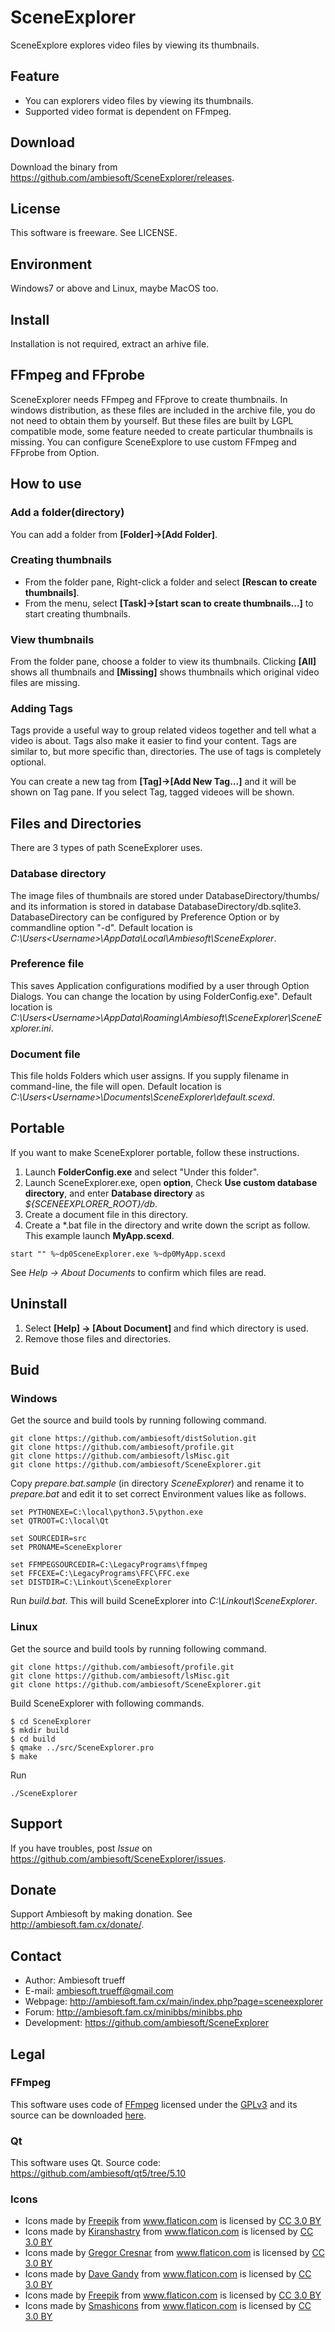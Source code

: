 # SceneExplorer

SceneExplore explores video files by viewing its thumbnails.

## Feature
* You can explorers video files by viewing its thumbnails.
* Supported video format is dependent on FFmpeg.

## Download
Download the binary from <https://github.com/ambiesoft/SceneExplorer/releases>.

## License
This software is freeware. See LICENSE.

## Environment
Windows7 or above and Linux, maybe MacOS too.

## Install
Installation is not required, extract an arhive file.


## FFmpeg and FFprobe
SceneExplorer needs FFmpeg and FFprove to create thumbnails. In windows distribution, as these files are included in the archive file, you do not need to obtain them by yourself. But these files are built by LGPL compatible mode, some feature needed to create particular thumbnails is missing. You can configure SceneExplore to use custom FFmpeg and FFprobe from Option.


## How to use
### Add a folder(directory)
You can add a folder from **[Folder]->[Add Folder]**.


### Creating thumbnails
* From the folder pane, Right-click a folder and select **[Rescan to create thumbnails]**.
* From the menu, select **[Task]->[start scan to create thumbnails...]** to start creating thumbnails.

### View thumbnails
From the folder pane, choose a folder to view its thumbnails. Clicking **[All]** shows all thumbnails and **[Missing]** shows thumbnails which original video files are missing.

### Adding Tags
Tags provide a useful way to group related videos together and tell what a video is about. Tags also make it easier to find your content. Tags are similar to, but more specific than, directories. The use of tags is completely optional.

You can create a new tag from **[Tag]->[Add New Tag...]** and it will be shown on Tag pane. If you select Tag,  tagged videoes will be shown.

## Files and Directories
There are 3 types of path SceneExplorer uses.
### Database directory
The image files of thumbnails are stored under DatabaseDirectory/thumbs/ and its information is stored in database DatabaseDirectory/db.sqlite3. DatabaseDirectory can be configured by Preference Option or by commandline option "-d". Default location is *C:\Users\<Username>\AppData\Local\Ambiesoft\SceneExplorer*.

### Preference file
This saves Application configurations modified by a user through Option Dialogs. You can change the location by using FolderConfig.exe". Default location is *C:\Users\<Username>\AppData\Roaming\Ambiesoft\SceneExplorer\SceneExplorer.ini*.

### Document file
This file holds Folders which user assigns. If you supply filename in command-line, the file will open. Default location is *C:\Users\<Username>\Documents\SceneExplorer\default.scexd*.


## Portable
If you want to make SceneExplorer portable, follow these instructions.
1. Launch **FolderConfig.exe** and select "Under this folder".
2. Launch SceneExplorer.exe, open **option**, Check **Use custom database directory**, and enter **Database directory** as *${SCENEEXPLORER_ROOT}/db*.
3. Create a document file in this directory.
4. Create a *.bat file in the directory and write down the script as follow. This example launch **MyApp.scexd**.
```
start "" %~dp0SceneExplorer.exe %~dp0MyApp.scexd
```

See *Help -> About Documents* to confirm which files are read.

## Uninstall
1. Select **[Help] -> [About Document]** and find which directory is used. 
2. Remove those files and directories. 


## Buid
### Windows
Get the source and build tools by running following command.
```
git clone https://github.com/ambiesoft/distSolution.git
git clone https://github.com/ambiesoft/profile.git
git clone https://github.com/ambiesoft/lsMisc.git
git clone https://github.com/ambiesoft/SceneExplorer.git
```

Copy *prepare.bat.sample* (in directory *SceneExplorer*) and rename it to *prepare.bat* and edit it to set correct Environment values like as follows.
```
set PYTHONEXE=C:\local\python3.5\python.exe
set QTROOT=C:\local\Qt

set SOURCEDIR=src
set PRONAME=SceneExplorer

set FFMPEGSOURCEDIR=C:\LegacyPrograms\ffmpeg
set FFCEXE=C:\LegacyPrograms\FFC\FFC.exe
set DISTDIR=C:\Linkout\SceneExplorer
```

Run *build.bat*. This will build SceneExplorer into *C:\Linkout\SceneExplorer*.

### Linux
Get the source and build tools by running following command.
```
git clone https://github.com/ambiesoft/profile.git
git clone https://github.com/ambiesoft/lsMisc.git
git clone https://github.com/ambiesoft/SceneExplorer.git
```

Build SceneExplorer with following commands.
```
$ cd SceneExplorer
$ mkdir build
$ cd build
$ qmake ../src/SceneExplorer.pro
$ make
```

Run
```
./SceneExplorer
```




## Support
If you have troubles, post *Issue* on <https://github.com/ambiesoft/SceneExplorer/issues>.

## Donate
Support Ambiesoft by making donation. See <http://ambiesoft.fam.cx/donate/>.

## Contact
- Author: Ambiesoft trueff
- E-mail: <ambiesoft.trueff@gmail.com>
- Webpage: <http://ambiesoft.fam.cx/main/index.php?page=sceneexplorer>
- Forum: <http://ambiesoft.fam.cx/minibbs/minibbs.php>
- Development: <https://github.com/ambiesoft/SceneExplorer>


## Legal
### FFmpeg
This software uses code of [FFmpeg](http://ffmpeg.org) licensed under the 
[GPLv3](https://www.gnu.org/licenses/gpl-3.0.html) and its 
source can be downloaded [here](https://github.com/ambiesoft/FFmpeg).

### Qt
This software uses Qt.
Source code: <https://github.com/ambiesoft/qt5/tree/5.10>

### Icons
* Icons made by <a href="http://www.freepik.com" title="Freepik">Freepik</a> from <a href="https://www.flaticon.com/" title="Flaticon">www.flaticon.com</a> is licensed by <a href="http://creativecommons.org/licenses/by/3.0/" title="Creative Commons BY 3.0" target="_blank">CC 3.0 BY</a>
* Icons made by <a href="https://www.flaticon.com/authors/kiranshastry" title="Kiranshastry">Kiranshastry</a> from <a href="https://www.flaticon.com/" title="Flaticon">www.flaticon.com</a> is licensed by <a href="http://creativecommons.org/licenses/by/3.0/" title="Creative Commons BY 3.0" target="_blank">CC 3.0 BY</a>
* Icons made by <a href="https://www.flaticon.com/authors/gregor-cresnar" title="Gregor Cresnar">Gregor Cresnar</a> from <a href="https://www.flaticon.com/" title="Flaticon">www.flaticon.com</a> is licensed by <a href="http://creativecommons.org/licenses/by/3.0/" title="Creative Commons BY 3.0" target="_blank">CC 3.0 BY</a>
* Icons made by <a href="https://www.flaticon.com/authors/dave-gandy" title="Dave Gandy">Dave Gandy</a> from <a href="https://www.flaticon.com/" title="Flaticon">www.flaticon.com</a> is licensed by <a href="http://creativecommons.org/licenses/by/3.0/" title="Creative Commons BY 3.0" target="_blank">CC 3.0 BY</a>
* Icons made by <a href="http://www.freepik.com" title="Freepik">Freepik</a> from <a href="https://www.flaticon.com/" title="Flaticon">www.flaticon.com</a> is licensed by <a href="http://creativecommons.org/licenses/by/3.0/" title="Creative Commons BY 3.0" target="_blank">CC 3.0 BY</a>
* Icons made by <a href="https://www.flaticon.com/authors/smashicons" title="Smashicons">Smashicons</a> from <a href="https://www.flaticon.com/" title="Flaticon">www.flaticon.com</a> is licensed by <a href="http://creativecommons.org/licenses/by/3.0/" title="Creative Commons BY 3.0" target="_blank">CC 3.0 BY</a>
